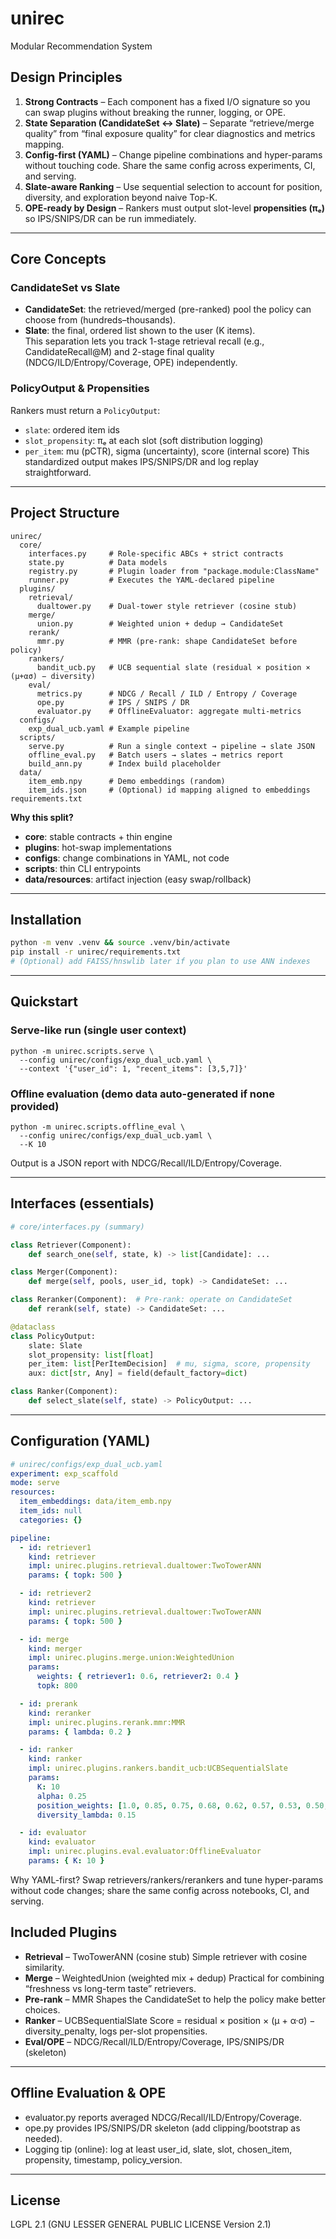 # unirec

Modular Recommendation System

## Design Principles

1. **Strong Contracts** – Each component has a fixed I/O signature so you can swap plugins without breaking the runner, logging, or OPE.
2. **State Separation (CandidateSet ↔ Slate)** – Separate “retrieve/merge quality” from “final exposure quality” for clear diagnostics and metrics mapping.
3. **Config-first (YAML)** – Change pipeline combinations and hyper-params without touching code. Share the same config across experiments, CI, and serving.
4. **Slate-aware Ranking** – Use sequential selection to account for position, diversity, and exploration beyond naive Top-K.
5. **OPE-ready by Design** – Rankers must output slot-level **propensities (πₑ)** so IPS/SNIPS/DR can be run immediately.

---

## Core Concepts

### CandidateSet vs Slate

- **CandidateSet**: the retrieved/merged (pre-ranked) pool the policy can choose from (hundreds–thousands).
- **Slate**: the final, ordered list shown to the user (K items).  
This separation lets you track 1-stage retrieval recall (e.g., CandidateRecall@M) and 2-stage final quality (NDCG/ILD/Entropy/Coverage, OPE) independently.

### PolicyOutput & Propensities

Rankers must return a `PolicyOutput`:
- `slate`: ordered item ids
- `slot_propensity`: πₑ at each slot (soft distribution logging)
-  `per_item`: mu (pCTR), sigma (uncertainty), score (internal score)
This standardized output makes IPS/SNIPS/DR and log replay straightforward.

---

## Project Structure

```
unirec/
  core/
    interfaces.py     # Role-specific ABCs + strict contracts
    state.py          # Data models
    registry.py       # Plugin loader from "package.module:ClassName"
    runner.py         # Executes the YAML-declared pipeline
  plugins/
    retrieval/
      dualtower.py    # Dual-tower style retriever (cosine stub)
    merge/
      union.py        # Weighted union + dedup → CandidateSet
    rerank/
      mmr.py          # MMR (pre-rank: shape CandidateSet before policy)
    rankers/
      bandit_ucb.py   # UCB sequential slate (residual × position × (μ+ασ) − diversity)
    eval/
      metrics.py      # NDCG / Recall / ILD / Entropy / Coverage
      ope.py          # IPS / SNIPS / DR
      evaluator.py    # OfflineEvaluator: aggregate multi-metrics
  configs/
    exp_dual_ucb.yaml # Example pipeline
  scripts/
    serve.py          # Run a single context → pipeline → slate JSON
    offline_eval.py   # Batch users → slates → metrics report
    build_ann.py      # Index build placeholder
  data/
    item_emb.npy      # Demo embeddings (random)
    item_ids.json     # (Optional) id mapping aligned to embeddings
requirements.txt
```

**Why this split?**  
- **core**: stable contracts + thin engine  
- **plugins**: hot-swap implementations  
- **configs**: change combinations in YAML, not code  
- **scripts**: thin CLI entrypoints  
- **data/resources**: artifact injection (easy swap/rollback)

---

## Installation

```bash
python -m venv .venv && source .venv/bin/activate
pip install -r unirec/requirements.txt
# (Optional) add FAISS/hnswlib later if you plan to use ANN indexes
```

---

## Quickstart

### Serve-like run (single user context)

```
python -m unirec.scripts.serve \
  --config unirec/configs/exp_dual_ucb.yaml \
  --context '{"user_id": 1, "recent_items": [3,5,7]}'
```

### Offline evaluation (demo data auto-generated if none provided)

```
python -m unirec.scripts.offline_eval \
  --config unirec/configs/exp_dual_ucb.yaml \
  --K 10
```
Output is a JSON report with NDCG/Recall/ILD/Entropy/Coverage.

---

## Interfaces (essentials)

```python
# core/interfaces.py (summary)

class Retriever(Component):
    def search_one(self, state, k) -> list[Candidate]: ...

class Merger(Component):
    def merge(self, pools, user_id, topk) -> CandidateSet: ...

class Reranker(Component):  # Pre-rank: operate on CandidateSet
    def rerank(self, state) -> CandidateSet: ...

@dataclass
class PolicyOutput:
    slate: Slate
    slot_propensity: list[float]
    per_item: list[PerItemDecision]  # mu, sigma, score, propensity
    aux: dict[str, Any] = field(default_factory=dict)

class Ranker(Component):
    def select_slate(self, state) -> PolicyOutput: ...
```

---

## Configuration (YAML)

```yaml
# unirec/configs/exp_dual_ucb.yaml
experiment: exp_scaffold
mode: serve
resources:
  item_embeddings: data/item_emb.npy
  item_ids: null
  categories: {}

pipeline:
  - id: retriever1
    kind: retriever
    impl: unirec.plugins.retrieval.dualtower:TwoTowerANN
    params: { topk: 500 }

  - id: retriever2
    kind: retriever
    impl: unirec.plugins.retrieval.dualtower:TwoTowerANN
    params: { topk: 500 }

  - id: merge
    kind: merger
    impl: unirec.plugins.merge.union:WeightedUnion
    params:
      weights: { retriever1: 0.6, retriever2: 0.4 }
      topk: 800

  - id: prerank
    kind: reranker
    impl: unirec.plugins.rerank.mmr:MMR
    params: { lambda: 0.2 }

  - id: ranker
    kind: ranker
    impl: unirec.plugins.rankers.bandit_ucb:UCBSequentialSlate
    params:
      K: 10
      alpha: 0.25
      position_weights: [1.0, 0.85, 0.75, 0.68, 0.62, 0.57, 0.53, 0.50, 0.47, 0.45]
      diversity_lambda: 0.15

  - id: evaluator
    kind: evaluator
    impl: unirec.plugins.eval.evaluator:OfflineEvaluator
    params: { K: 10 }
```
Why YAML-first? Swap retrievers/rankers/rerankers and tune hyper-params without code changes; share the same config across notebooks, CI, and serving.

## Included Plugins

- **Retrieval** – TwoTowerANN (cosine stub)
Simple retriever with cosine similarity.
- **Merge** – WeightedUnion (weighted mix + dedup)
Practical for combining “freshness vs long-term taste” retrievers.
- **Pre-rank** – MMR
Shapes the CandidateSet to help the policy make better choices.
- **Ranker** – UCBSequentialSlate
Score = residual × position × (μ + α·σ) − diversity_penalty, logs per-slot propensities.
- **Eval/OPE** – NDCG/Recall/ILD/Entropy/Coverage, IPS/SNIPS/DR (skeleton)

---

## Offline Evaluation & OPE

- evaluator.py reports averaged NDCG/Recall/ILD/Entropy/Coverage.
- ope.py provides IPS/SNIPS/DR skeleton (add clipping/bootstrap as needed).
- Logging tip (online): log at least
user_id, slate, slot, chosen_item, propensity, timestamp, policy_version.

---

## License

LGPL 2.1 (GNU LESSER GENERAL PUBLIC LICENSE Version 2.1)